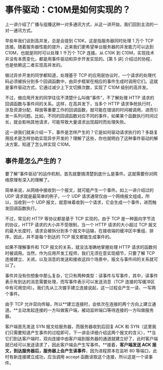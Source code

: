 # 事件驱动：C10M是如何实现的？

上一讲介绍了广播与组播这种一对多通讯方式，从这一讲开始，我们回到主流的一对一通讯方式。

早些年我们谈到高并发，总是会提到 C10K，这是指服务器同时处理 1 万个 TCP 连接。随着服务器性能的提升，近来我们更希望单台服务器的并发能力可以达到 C10M，也就是同时可以处理 1 千万个 TCP 连接。从 C10K 到 C10M，实现技术并没有本质变化，都是用事件驱动和异步开发实现的。[第 5 讲] 介绍过的协程，也是依赖这二者实现高并发的。

做过异步开发的同学都知道，处理基于 TCP 的应用层协议时，一个请求的处理代码必须被拆分到多个回调函数中，由异步框架在相应的事件生成时调用它们。这就是事件驱动方式，它通过减少上下文切换次数，实现了 C10M 级别的高并发。

不过，做应用开发的同学往往不清楚什么叫做“事件”，不了解处理 HTTP 请求的回调函数与事件间的关系。这样，在高并发下，当多个 HTTP 请求争抢执行时，涉及资源分配、释放等重要工作的回调函数，就可能在错误的时间被调用，进而引发一系列问题。比如，不同的回调函数对应不同的事件，如果某个函数执行时间过长，就会影响其他请求，可能导致大量请求出现超时而处理失败。

这一讲我们就来介绍一下，事件是怎样产生的？它是如何驱动请求执行的？多路复用技术是怎样协助实现异步开发的？理解了这些，你也就明白了这种事件驱动的解决方案，知道了怎么样实现 C10M。



## 事件是怎么产生的？

要了解“事件驱动”的运作机制，首先就要搞清楚到底什么是事件。这就需要你对网络原理有深入的理解了。

简单来说，从网络中接收到一个报文，就可能产生一个事件。如上一讲介绍过的 UDP 请求就是最简单的例子，一个 UDP 请求通常仅由一个网络报文组成，所以，当收到一个 UDP 报文，就意味着收到一个请求，它会生成一个事件，进而触发回调函数执行。

不过，常见的 HTTP 等协议都是基于 TCP 实现的。由于 TCP 是一种面向字节流的协议，HTTP 请求的大小并不受限制，当一个 HTTP 请求的大小超过 TCP 报文的最大长度时，请求会被拆分到多个报文中运输，在接收端的缓冲区中重组、排序。因此，并不是每个到达的 TCP 报文都能生成事件的。

如果不理解事件和 TCP 报文的关系，就没法准确地掌握处理 HTTP 请求的函数何时被调用。当然，作为应用开发工程师，我们无须在意实现细节，只要了解 TCP 连接建立、关闭，以及消息的发送和接收这四个场景中，报文与事件间的关系就可以了。

事件并没有你想象中那么复杂，它只有两种类型：读事件与写事件，其中，读事件表示有到达的消息需要处理，而写事件表示可以发送消息（TCP 连接的写缓冲区中有可用空间）。我们先从三次握手建立连接说起，这一过程会产生一读、一写两个事件。

由于 TCP 允许双向传输，所以**建立连接时，会依次在连接的两个方向上建立通道。**主动发起连接的一方叫做客户端，被动监听端口等待连接的一方叫做服务器。

客户端首先发送 SYN 报文给服务器，而服务器收到后回复 ACK 和 SYN（这里我们只需要知道产生事件的过程即可，下一讲会详细介绍这两个报文的含义），**当它们到达客户端时，双向连接中由客户端到服务器的通道就建立好了，此时客户端就已经可以发送请求了，因此客户端会产生写事件。**接着，**客户端发送 ACK 报文，到达服务器后，服务器上会产生读事件**，因为进程原本在监听 80 等端口，此时有新连接建立成功，应当调用 accept 函数读取这个连接，所以这是一个读事件。